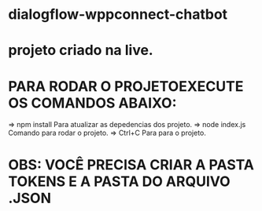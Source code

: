 # dialogflow-wppconnect-chatbot
# projeto criado na live.

# PARA RODAR O PROJETOEXECUTE OS COMANDOS ABAIXO:

=> npm install
    Para atualizar as depedencias dos projeto.
=> node index.js
    Comando para rodar o projeto.
=> Ctrl+C
    Para para o projeto.

# OBS: VOCÊ PRECISA CRIAR A PASTA TOKENS E A PASTA DO ARQUIVO .JSON

